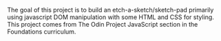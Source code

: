 The goal of this project is to build an etch-a-sketch/sketch-pad primarily using javascript DOM manipulation with some HTML and CSS for styling. This project comes from The Odin Project JavaScript section in the Foundations curriculum. 